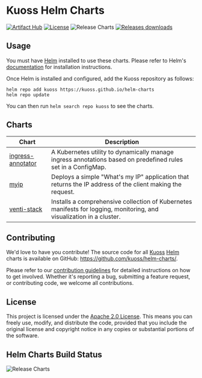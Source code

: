 # Kuoss Helm Charts

[![Artifact Hub](https://img.shields.io/endpoint?url=https://artifacthub.io/badge/repository/kuoss)](https://artifacthub.io/packages/search?org=kuoss)
[![License](https://img.shields.io/badge/License-Apache%202.0-blue.svg)](https://opensource.org/licenses/Apache-2.0)
![Release Charts](https://github.com/kuoss/helm-charts/workflows/release.yaml/badge.svg?branch=main)
[![Releases downloads](https://img.shields.io/github/downloads/kuoss/helm-charts/total.svg)](https://github.com/kuoss/helm-charts/releases)

## Usage

You must have [Helm](https://helm.sh) installed to use these charts. Please refer to Helm's [documentation](https://helm.sh/docs/) for installation instructions.

Once Helm is installed and configured, add the Kuoss repository as follows:

```console
helm repo add kuoss https://kuoss.github.io/helm-charts
helm repo update
```

You can then run `helm search repo kuoss` to see the charts.

## Charts

| Chart                                                                                           | Description                                                                                                           |
|-------------------------------------------------------------------------------------------------|-----------------------------------------------------------------------------------------------------------------------|
| [ingress-annotator](https://github.com/kuoss/helm-charts/tree/main/charts/ingress-annotator)    | A Kubernetes utility to dynamically manage ingress annotations based on predefined rules set in a ConfigMap.          |
| [myip](https://github.com/kuoss/helm-charts/tree/main/charts/myip)                              | Deploys a simple "What's my IP" application that returns the IP address of the client making the request.              |
| [venti-stack](https://github.com/kuoss/helm-charts/tree/main/charts/venti-stack)                | Installs a comprehensive collection of Kubernetes manifests for logging, monitoring, and visualization in a cluster.   |

## Contributing

We'd love to have you contribute! The source code for all [Kuoss](https://kuoss.github.io) [Helm](https://helm.sh) charts is available on GitHub: <https://github.com/kuoss/helm-charts/>.

Please refer to our [contribution guidelines](https://github.com/kuoss/helm-charts/blob/main/CONTRIBUTING.md) for detailed instructions on how to get involved. Whether it's reporting a bug, submitting a feature request, or contributing code, we welcome all contributions.

## License

This project is licensed under the [Apache 2.0 License](https://github.com/kuoss/helm-charts/blob/main/LICENSE). This means you can freely use, modify, and distribute the code, provided that you include the original license and copyright notice in any copies or substantial portions of the software.

## Helm Charts Build Status

![Release Charts](https://github.com/kuoss/helm-charts/workflows/Release%20Charts/badge.svg?branch=main)
